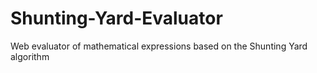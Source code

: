 # Shunting-Yard-Evaluator
Web evaluator of mathematical expressions based on the Shunting Yard algorithm
